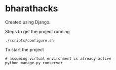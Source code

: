 

# bharathacks

Created using Django.

Steps to get the project running

```
./scripts/configure.sh
```

To start the project

```
# assuming virtual environment is already active
python manage.py runserver
```
